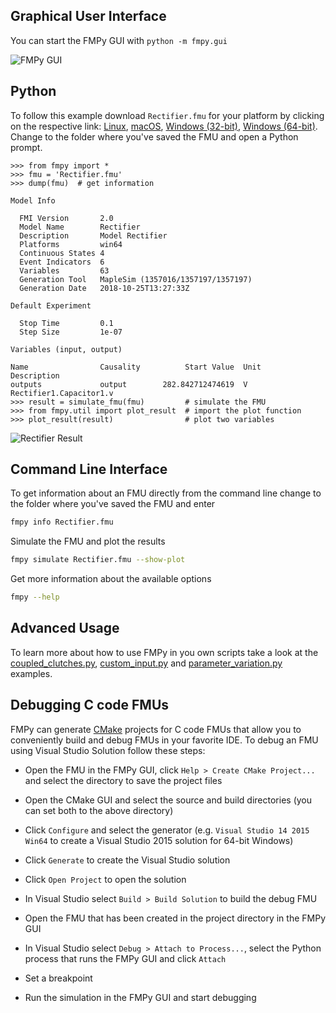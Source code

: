 ## Graphical User Interface

You can start the FMPy GUI with `python -m fmpy.gui`

![FMPy GUI](Rectifier_GUI.png)

## Python

To follow this example download `Rectifier.fmu` for your platform by clicking on the respective link:
[Linux](https://github.com/modelica/fmi-cross-check/raw/master/fmus/2.0/cs/linux64/MapleSim/2018/Rectifier/Rectifier.fmu),
[macOS](https://github.com/modelica/fmi-cross-check/raw/master/fmus/2.0/cs/darwin64/MapleSim/2018/Rectifier/Rectifier.fmu),
[Windows (32-bit)](https://github.com/modelica/fmi-cross-check/raw/master/fmus/2.0/cs/win32/MapleSim/2018/Rectifier/Rectifier.fmu),
[Windows (64-bit)](https://github.com/modelica/fmi-cross-check/raw/master/fmus/2.0/cs/win64/MapleSim/2018/Rectifier/Rectifier.fmu).
Change to the folder where you've saved the FMU and open a Python prompt.

```
>>> from fmpy import *
>>> fmu = 'Rectifier.fmu'
>>> dump(fmu)  # get information

Model Info

  FMI Version       2.0
  Model Name        Rectifier
  Description       Model Rectifier
  Platforms         win64
  Continuous States 4
  Event Indicators  6
  Variables         63
  Generation Tool   MapleSim (1357016/1357197/1357197)
  Generation Date   2018-10-25T13:27:33Z

Default Experiment

  Stop Time         0.1
  Step Size         1e-07

Variables (input, output)

Name                Causality          Start Value  Unit     Description
outputs             output        282.842712474619  V        Rectifier1.Capacitor1.v
>>> result = simulate_fmu(fmu)         # simulate the FMU
>>> from fmpy.util import plot_result  # import the plot function
>>> plot_result(result)                # plot two variables
```

![Rectifier Result](Rectifier_result.png)

## Command Line Interface

To get information about an FMU directly from the command line change to the folder where you've saved the
FMU and enter

```bash
fmpy info Rectifier.fmu
```

Simulate the FMU and plot the results

```bash
fmpy simulate Rectifier.fmu --show-plot
```

Get more information about the available options

```bash
fmpy --help
```

## Advanced Usage

To learn more about how to use FMPy in you own scripts take a look at the
[coupled_clutches.py](https://github.com/CATIA-Systems/FMPy/blob/master/fmpy/examples/coupled_clutches.py),
[custom_input.py](https://github.com/CATIA-Systems/FMPy/blob/master/fmpy/examples/custom_input.py) and
[parameter_variation.py](https://github.com/CATIA-Systems/FMPy/blob/master/fmpy/examples/parameter_variation.py) examples.

## Debugging C code FMUs

FMPy can generate [CMake](https://cmake.org/) projects for C code FMUs that allow you to conveniently build and debug FMUs in your favorite IDE. To debug an FMU using Visual Studio Solution follow these steps:

- Open the FMU in the FMPy GUI, click `Help > Create CMake Project...` and select the directory to save the project files

- Open the CMake GUI and select the source and build directories (you can set both to the above directory)

- Click `Configure` and select the generator (e.g. `Visual Studio 14 2015 Win64` to create a Visual Studio 2015 solution for 64-bit Windows)

- Click `Generate` to create the Visual Studio solution

- Click `Open Project` to open the solution

- In Visual Studio select `Build > Build Solution` to build the debug FMU

- Open the FMU that has been created in the project directory in the FMPy GUI

- In Visual Studio select `Debug > Attach to Process...`, select the Python process that runs the FMPy GUI and click `Attach`

- Set a breakpoint

- Run the simulation in the FMPy GUI and start debugging
